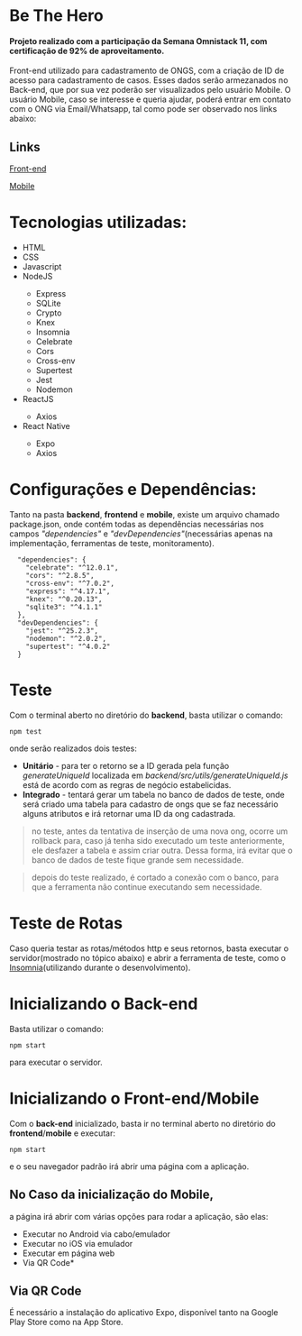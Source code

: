 <h1> Be The Hero </h1>
<h4>Projeto realizado com a participação da Semana Omnistack 11, com certificação de 92% de aproveitamento. </h4>
Front-end utilizado para cadastramento de ONGS, com a criação de ID de acesso para cadastramento de casos. Esses dados serão armezanados no Back-end, que por sua vez poderão ser visualizados pelo usuário Mobile. O usuário Mobile, caso se interesse e queria ajudar, poderá entrar em contato com o ONG via Email/Whatsapp, tal como pode ser observado nos links abaixo:

<h2>Links</h2>
<a href="https://www.youtube.com/watch?v=VxyL6S9u4dU">Front-end</a>

<a href="https://www.youtube.com/watch?v=3aEiM8QsFQQ">Mobile</a>

<h1> Tecnologias utilizadas: </h1>
<ul>
  <li>HTML</li>
  <li>CSS</li>
  <li>Javascript</li>
  <li>NodeJS</li>
    <ul>
      <li>Express</li>
      <li>SQLite</li>
      <li>Crypto</li>
      <li>Knex</li>
      <li>Insomnia</li>
      <li>Celebrate</li>
      <li>Cors</li>
      <li>Cross-env</li>
      <li>Supertest</li>
      <li>Jest</li>
      <li>Nodemon</li>
    </ul>
  <li>ReactJS</li>
   <ul>
    <li>Axios</li>
   </ul>
  <li>React Native</li>
      <ul>
        <li>Expo</li>
        <li>Axios</li>
      </ul>
</ul>


<h1>Configurações e Dependências:</h1>
Tanto na pasta <strong>backend</strong>, <strong>frontend</strong> e <strong>mobile</strong>, existe um arquivo chamado package.json, onde contém todas as dependências necessárias nos campos <em>"dependencies"</em> e <em>"devDependencies"</em>(necessárias apenas na implementação, ferramentas de teste, monitoramento).

```
  "dependencies": {
    "celebrate": "^12.0.1",
    "cors": "^2.8.5",
    "cross-env": "^7.0.2",
    "express": "^4.17.1",
    "knex": "^0.20.13",
    "sqlite3": "^4.1.1"
  },
  "devDependencies": {
    "jest": "^25.2.3",
    "nodemon": "^2.0.2",
    "supertest": "^4.0.2"
  }
```

<h1>Teste</h1>
Com o terminal aberto no diretório do <strong>backend</strong>, basta utilizar o comando:

```
npm test
```
onde serão realizados dois testes:
<ul>
  <li><strong>Unitário</strong> - para ter o retorno se a ID gerada pela função <em>generateUniqueId</em> localizada em <em>backend/src/utils/generateUniqueId.js</em> está de acordo com as regras de negócio estabelicidas.</li>


  <li><strong>Integrado</strong> - tentará gerar um tabela no banco de dados de teste, onde será criado uma tabela para cadastro de ongs que se faz necessário alguns atributos e irá retornar uma ID da ong cadastrada.</li>
</ul>

>no teste, antes da tentativa de inserção de uma nova ong, ocorre um rollback para, caso já tenha sido executado um teste anteriormente, ele desfazer a tabela e assim criar outra. Dessa forma, irá evitar que o banco de dados de teste fique grande sem necessidade.

>depois do teste realizado, é cortado a conexão com o banco, para que a ferramenta não continue executando sem necessidade.

<h1>Teste de Rotas</h1>
Caso queria testar as rotas/métodos http e seus retornos, basta executar o servidor(mostrado no tópico abaixo) e abrir a ferramenta de teste, como o <a href="https://insomnia.rest/"> Insomnia</a>(utilizando durante o desenvolvimento).


<h1>Inicializando o Back-end</h1>
Basta utilizar o comando:

```
npm start
```

para executar o servidor.


<h1>Inicializando o Front-end/Mobile</h1>
Com o <strong>back-end</strong> inicializado, basta ir no terminal aberto no diretório do <strong>frontend</strong>/<strong>mobile</strong> e executar:

```
npm start
```
e o seu navegador padrão irá abrir uma página com a aplicação.

<h2>No Caso da inicialização do Mobile,</h2>
a página irá abrir com várias opções para rodar a aplicação, são elas:
<ul>
  <li>Executar no Android via cabo/emulador</li>
  <li>Executar no iOS via emulador</li>
  <li>Executar em página web</li>
  <li>Via QR Code*</li>
</ul>
<h2>Via QR Code</h2> É necessário a instalação do aplicativo Expo, disponível tanto na Google Play Store como na App Store.

